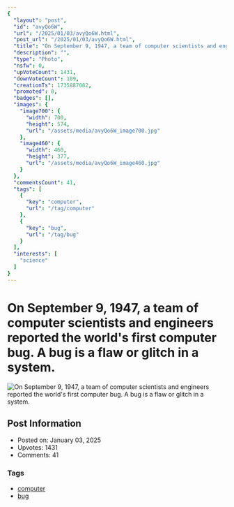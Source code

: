 ```yaml
---
{
  "layout": "post",
  "id": "avyQo6W",
  "url": "/2025/01/03/avyQo6W.html",
  "post_url": "/2025/01/03/avyQo6W.html",
  "title": "On September 9, 1947, a team of computer scientists and engineers reported the world's first computer bug. A bug is a flaw or glitch in a system.",
  "description": "",
  "type": "Photo",
  "nsfw": 0,
  "upVoteCount": 1431,
  "downVoteCount": 109,
  "creationTs": 1735887082,
  "promoted": 0,
  "badges": [],
  "images": {
    "image700": {
      "width": 700,
      "height": 574,
      "url": "/assets/media/avyQo6W_image700.jpg"
    },
    "image460": {
      "width": 460,
      "height": 377,
      "url": "/assets/media/avyQo6W_image460.jpg"
    }
  },
  "commentsCount": 41,
  "tags": [
    {
      "key": "computer",
      "url": "/tag/computer"
    },
    {
      "key": "bug",
      "url": "/tag/bug"
    }
  ],
  "interests": [
    "science"
  ]
}
---
```


# On September 9, 1947, a team of computer scientists and engineers reported the world's first computer bug. A bug is a flaw or glitch in a system.

![On September 9, 1947, a team of computer scientists and engineers reported the world's first computer bug. A bug is a flaw or glitch in a system.](/assets/media/avyQo6W_image700.jpg)

## Post Information

- Posted on: January 03, 2025
- Upvotes: 1431
- Comments: 41

### Tags

- [computer](/tag/computer)
- [bug](/tag/bug)
